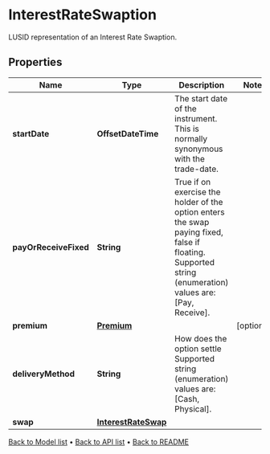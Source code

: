 

# InterestRateSwaption

LUSID representation of an Interest Rate Swaption.

## Properties

| Name | Type | Description | Notes |
|------------ | ------------- | ------------- | -------------|
|**startDate** | **OffsetDateTime** | The start date of the instrument. This is normally synonymous with the trade-date. |  |
|**payOrReceiveFixed** | **String** | True if on exercise the holder of the option enters the swap paying fixed, false if floating.    Supported string (enumeration) values are: [Pay, Receive]. |  |
|**premium** | [**Premium**](Premium.md) |  |  [optional] |
|**deliveryMethod** | **String** | How does the option settle    Supported string (enumeration) values are: [Cash, Physical]. |  |
|**swap** | [**InterestRateSwap**](InterestRateSwap.md) |  |  |



[Back to Model list](../README.md#documentation-for-models) &#8226; [Back to API list](../README.md#documentation-for-api-endpoints) &#8226; [Back to README](../README.md)


